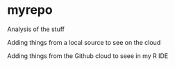 # myrepo
Analysis of the stuff

Adding things from a local source to see on the cloud

Adding things from the Github cloud to seee in my R IDE
